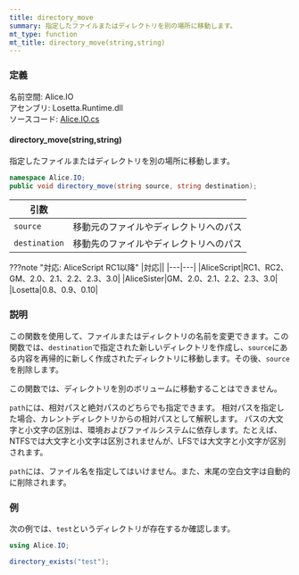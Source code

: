 ```yaml
---
title: directory_move
summary: 指定したファイルまたはディレクトリを別の場所に移動します。
mt_type: function
mt_title: directory_move(string,string)
---
```


### 定義
名前空間: Alice.IO<br/>
アセンブリ: Losetta.Runtime.dll<br/>
ソースコード: [Alice.IO.cs](https://github.com/WSOFT-Project/Losetta/blob/master/Losetta.Runtime/Alice.IO.cs)

#### directory_move(string,string)

指定したファイルまたはディレクトリを別の場所に移動します。

```cs title="AliceScript"
namespace Alice.IO;
public void directory_move(string source, string destination);
```

|引数| |
|-|-|
|`source`|移動元のファイルやディレクトリへのパス|
|`destination`|移動先のファイルやディレクトリへのパス|

???note "対応: AliceScript RC1以降"
    |対応||
    |---|---|
    |AliceScript|RC1、RC2、GM、2.0、2.1、2.2、2.3、3.0|
    |AliceSister|GM、2.0、2.1、2.2、2.3、3.0|
    |Losetta|0.8、0.9、0.10|

### 説明
この関数を使用して、ファイルまたはディレクトリの名前を変更できます。この関数では、`destination`で指定された新しいディレクトリを作成し、`source`にある内容を再帰的に新しく作成されたディレクトリに移動します。その後、`source`を削除します。

この関数では、ディレクトリを別のボリュームに移動することはできません。

`path`には、相対パスと絶対パスのどちらでも指定できます。
相対パスを指定した場合、カレントディレクトリからの相対パスとして解釈します。
パスの大文字と小文字の区別は、環境およびファイルシステムに依存します。たとえば、NTFSでは大文字と小文字は区別されませんが、LFSでは大文字と小文字が区別されます。

`path`には、ファイル名を指定してはいけません。また、末尾の空白文字は自動的に削除されます。
### 例
次の例では、`test`というディレクトリが存在するか確認します。

```cs title="AliceScript"
using Alice.IO;

directory_exists("test");
```